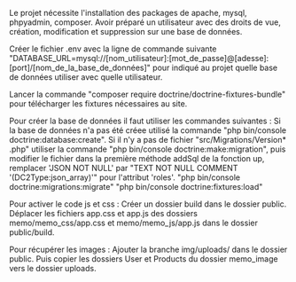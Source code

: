 
Le projet nécessite l'installation des packages de apache, mysql,   phpyadmin, composer.
Avoir préparé un utilisateur avec des droits de vue, création, modification et suppression sur une base de données.

Créer le fichier .env avec la ligne de commande suivante "DATABASE_URL=mysql://[nom_utilisateur]:[mot_de_passe]@[adesse]:[port]/[nom_de_la_base_de_données]" pour indiqué au projet quelle base de données utiliser avec quelle utilisateur.

Lancer la commande "composer require doctrine/doctrine-fixtures-bundle" pour télécharger les fixtures nécessaires au site.

Pour créer la base de données il faut utiliser les commandes suivantes : 
Si la base de données n'a pas été créee utilisé la commande "php bin/console doctrine:database:create".
Si il n'y a pas de fichier "src/Migrations/Version* .php" utiliser la commande "php bin/console doctrine:make:migration", puis modifier le fichier dans la première méthode addSql de la fonction up, remplacer 'JSON NOT NULL' par "TEXT NOT NULL COMMENT \'(DC2Type:json_array)\'" pour l'attribut 'roles'.
"php bin/console doctrine:migrations:migrate"
"php bin/console doctrine:fixtures:load"

Pour activer le code js et css : 
Créer un dossier build dans le dossier public.
Déplacer les fichiers app.css et app.js des dossiers memo/memo_css/app.css et memo/memo_js/app.js dans le dossier public/build.

Pour récupérer les images : 
Ajouter la branche img/uploads/ dans le dossier public.
Puis copier les dossiers User et Products du dossier memo_image vers le dossier uploads.

